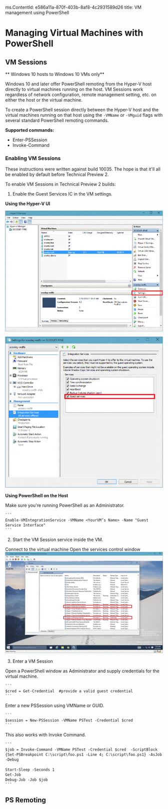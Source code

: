 ms.ContentId: e586a11a-870f-403b-8af8-4c2931589d26
title: VM management using PowerShell  

# Managing Virtual Machines with PowerShell #

## VM Sessions ##

** Windows 10 hosts to Windows 10 VMs only**

Windows 10 and later offer PowerShell remoting from the Hyper-V host directly to virtual machines running on the host.  VM Sessions work regardless of network configuration, remote management setting, etc. on either the host or the virtual machine.

To create a PowerShell session directly between the Hyper-V host and the virtual machines running on that host using the `-VMName` or `-VMguid` flags with several standard PowerShell remoting commands.

**Supported commands:**
*  Enter-PSSession
*  Invoke-Command



### Enabling VM Sessions ###

These instructions were written against build 10035.  The hope is that it'll all be enabled by default before Technical Preview 2.

To enable VM Sessions in Technical Preview 2 builds:

1.  Enable the Guest Services IC in the VM settings.
  
  **Using the Hyper-V UI**

  ![Selecting the VM Settings](media\vm_edit_VM_settings.png)

  ![Enabling the Guest Services IC](media\vm_enable_guest_services_ic.png)
	
  **Using PowerShell on the Host**

  Make sure you're running PowerShell as an Administrator.
	
	```
	Enable-VMIntegrationService -VMName <YourVM’s Name> -Name "Guest Service Interface"
	```
	
	
2.  Start the VM Session service inside the VM.
  
  Connect to the virtual machine
  Open the services control window
  ![Starting the VM Session service](media\vm_start_VM_PowerShell_service.png)

3.	Enter a VM Session
  
   Open a PowerShell window as Administrator and supply credentials for the virtual machine.
	
	```
	$cred = Get-Credential  #provide a valid guest credential
	```

  Enter a new PSSession using VMName or GUID.
	
	```	
	$session = New-PSSession -VMName PSTest -Credential $cred 
	```

  This also works with Invoke Command.

	```
	$job = Invoke-Command -VMName PSTest -Credential $cred  -ScriptBlock {Set-PSBreakpoint C:\script\foo.ps1 -Line 4; C:\script\foo.ps1} -AsJob -Debug
	
	Start-Sleep -Seconds 1
	Get-Job 
	Debug-Job -Job $job
	```



## PS Remoting ##